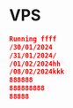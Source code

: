 # VPS 
```json  f
Running ffff
/30/01/2024
/31/01/2024/
/01/02/2024hh
/08/02/2024kkk
888888
888888888
88888
